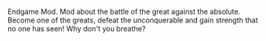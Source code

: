 Endgame Mod. Mod about the battle of the great against the absolute.
Become one of the greats, defeat the unconquerable and gain strength that no one has seen!
Why don't you breathe?

